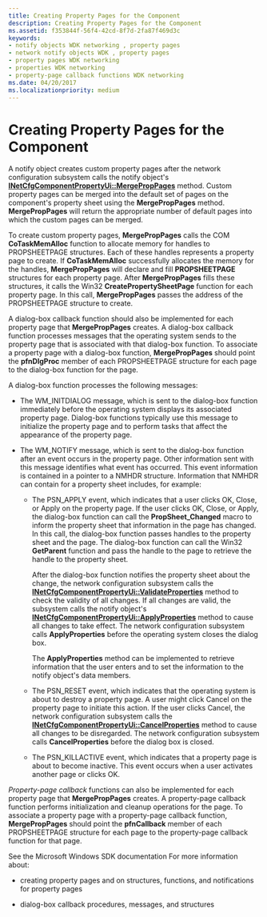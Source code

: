 ```yaml
---
title: Creating Property Pages for the Component
description: Creating Property Pages for the Component
ms.assetid: f353844f-56f4-42cd-8f7d-2fa87f469d3c
keywords:
- notify objects WDK networking , property pages
- network notify objects WDK , property pages
- property pages WDK networking
- properties WDK networking
- property-page callback functions WDK networking
ms.date: 04/20/2017
ms.localizationpriority: medium
---
```


# Creating Property Pages for the Component





A notify object creates custom property pages after the network configuration subsystem calls the notify object's [**INetCfgComponentPropertyUi::MergePropPages**](https://msdn.microsoft.com/library/windows/hardware/ff547746) method. Custom property pages can be merged into the default set of pages on the component's property sheet using the **MergePropPages** method. **MergePropPages** will return the appropriate number of default pages into which the custom pages can be merged.

To create custom property pages, **MergePropPages** calls the COM **CoTaskMemAlloc** function to allocate memory for handles to PROPSHEETPAGE structures. Each of these handles represents a property page to create. If **CoTaskMemAlloc** successfully allocates the memory for the handles, **MergePropPages** will declare and fill **PROPSHEETPAGE** structures for each property page. After **MergePropPages** fills these structures, it calls the Win32 **CreatePropertySheetPage** function for each property page. In this call, **MergePropPages** passes the address of the PROPSHEETPAGE structure to create.

A dialog-box callback function should also be implemented for each property page that **MergePropPages** creates. A dialog-box callback function processes messages that the operating system sends to the property page that is associated with that dialog-box function. To associate a property page with a dialog-box function, **MergePropPages** should point the **pfnDlgProc** member of each PROPSHEETPAGE structure for each page to the dialog-box function for the page.

A dialog-box function processes the following messages:

-   The WM\_INITDIALOG message, which is sent to the dialog-box function immediately before the operating system displays its associated property page. Dialog-box functions typically use this message to initialize the property page and to perform tasks that affect the appearance of the property page.

-   The WM\_NOTIFY message, which is sent to the dialog-box function after an event occurs in the property page. Other information sent with this message identifies what event has occurred. This event information is contained in a pointer to a NMHDR structure. Information that NMHDR can contain for a property sheet includes, for example:
    -   The PSN\_APPLY event, which indicates that a user clicks OK, Close, or Apply on the property page. If the user clicks OK, Close, or Apply, the dialog-box function can call the **PropSheet\_Changed** macro to inform the property sheet that information in the page has changed. In this call, the dialog-box function passes handles to the property sheet and the page. The dialog-box function can call the Win32 **GetParent** function and pass the handle to the page to retrieve the handle to the property sheet.

        After the dialog-box function notifies the property sheet about the change, the network configuration subsystem calls the [**INetCfgComponentPropertyUi::ValidateProperties**](https://msdn.microsoft.com/library/windows/hardware/ff547755) method to check the validity of all changes. If all changes are valid, the subsystem calls the notify object's [**INetCfgComponentPropertyUi::ApplyProperties**](https://msdn.microsoft.com/library/windows/hardware/ff547741) method to cause all changes to take effect. The network configuration subsystem calls **ApplyProperties** before the operating system closes the dialog box.

        The **ApplyProperties** method can be implemented to retrieve information that the user enters and to set the information to the notify object's data members.

    -   The PSN\_RESET event, which indicates that the operating system is about to destroy a property page. A user might click Cancel on the property page to initiate this action. If the user clicks Cancel, the network configuration subsystem calls the [**INetCfgComponentPropertyUi::CancelProperties**](https://msdn.microsoft.com/library/windows/hardware/ff547742) method to cause all changes to be disregarded. The network configuration subsystem calls **CancelProperties** before the dialog box is closed.
    -   The PSN\_KILLACTIVE event, which indicates that a property page is about to become inactive. This event occurs when a user activates another page or clicks OK.

*Property-page callback* functions can also be implemented for each property page that **MergePropPages** creates. A property-page callback function performs initialization and cleanup operations for the page. To associate a property page with a property-page callback function, **MergePropPages** should point the **pfnCallback** member of each PROPSHEETPAGE structure for each page to the property-page callback function for that page.

See the Microsoft Windows SDK documentation For more information about:

-   creating property pages and on structures, functions, and notifications for property pages

-   dialog-box callback procedures, messages, and structures

 

 






